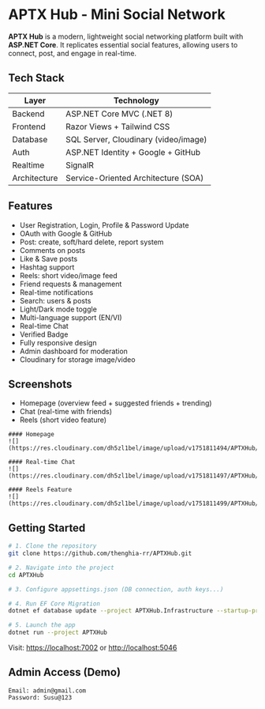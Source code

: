 # APTX Hub - Mini Social Network

**APTX Hub** is a modern, lightweight social networking platform built with **ASP.NET Core**.
It replicates essential social features, allowing users to connect, post, and engage in real-time.

## Tech Stack

| Layer        | Technology                          |
| ------------ | ----------------------------------- |
| Backend      | ASP.NET Core MVC (.NET 8)           |
| Frontend     | Razor Views + Tailwind CSS          |
| Database     | SQL Server, Cloudinary (video/image)|
| Auth         | ASP.NET Identity + Google + GitHub  |
| Realtime     | SignalR                             |
| Architecture | Service-Oriented Architecture (SOA) |

## Features

* User Registration, Login, Profile & Password Update
* OAuth with Google & GitHub
* Post: create, soft/hard delete, report system
* Comments on posts
* Like & Save posts
* Hashtag support
* Reels: short video/image feed
* Friend requests & management
* Real-time notifications
* Search: users & posts
* Light/Dark mode toggle
* Multi-language support (EN/VI)
* Real-time Chat
* Verified Badge
* Fully responsive design
* Admin dashboard for moderation
* Cloudinary for storage image/video

## Screenshots

* Homepage (overview feed + suggested friends + trending)
* Chat (real-time with friends)
* Reels (short video feature)

```
#### Homepage
![](https://res.cloudinary.com/dh5zl1bel/image/upload/v1751811494/APTXHub/docs/home_rjqhfx.png)

#### Real-time Chat
![](https://res.cloudinary.com/dh5zl1bel/image/upload/v1751811497/APTXHub/docs/chat_usxxmc.png)

#### Reels Feature
![](https://res.cloudinary.com/dh5zl1bel/image/upload/v1751811499/APTXHub/docs/reels_x6pdor.png)
```

## Getting Started

```bash
# 1. Clone the repository
git clone https://github.com/thenghia-rr/APTXHub.git

# 2. Navigate into the project
cd APTXHub

# 3. Configure appsettings.json (DB connection, auth keys...)

# 4. Run EF Core Migration
dotnet ef database update --project APTXHub.Infrastructure --startup-project APTXHub

# 5. Launch the app
dotnet run --project APTXHub
```

Visit:
[https://localhost:7002](https://localhost:7002) or [http://localhost:5046](http://localhost:5046)

## Admin Access (Demo)

```
Email: admin@gmail.com
Password: Susu@123
```